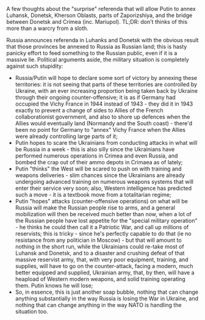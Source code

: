 A few thoughts about the "surprise" referenda that will allow Putin to annex Luhansk, Donetsk, Kherson Oblasts, parts of Zaporizshiya, and the bridge between Donetsk and Crimea (inc. Mariupol). TL;DR: don't thinks of this more than a warcry from a sloth.

Russia announces referenda in Luhanks and Donetsk with the obvious result that those provinces be annexed to Russia as Russian land; this is hasty panicky effort to feed something to the Russian public, even if it is a massive lie. Political arguments aside, the military situation is completely against such stupidity:

- Russia/Putin will hope to declare some sort of victory by annexing these territories: it is not seeing that parts of these territories are controlled by Ukraine, with an ever increasing proportion being taken back by Ukraine through their ongoing counter-offensive; it is as if Germany had occupied the Vichy France in 1944 instead of 1943 - they did it in 1943 exactly to prevent a change of sides to Allies of the French collaborationist government, and also to shore up defences when the Allies would eventually land (Normandy and the South coast) - there'd been no point for Germany to "annex" Vichy France when the Allies were already controlling large parts of it;
- Putin hopes to scare the Ukrainians from conducting attacks in what will be Russia in a week - this is also silly since the Ukrainians have performed numerous operations in Crimea and even Russia, and bombed the crap out of their ammo depots in Crimaea as of lately;
- Putin "thinks" the West will be scared to push on with training and weapons deliveries - slim chances since the Ukrainians are already undergoing advanced training on numerous weapons systems that will enter their service very soon; also, Western intelligence has predicted such a move - it is a textbook move from a totalitarian regime;
- Putin "hopes" attacks (counter-offensive operations) on what will be Russia will make the Russian people rise to arms, and a general mobilization will then be received much better than now, when a lot of the Russian people have lost appetite for the "special military operation" - he thinks he could then call it a Patriotic War, and call up millions of reservists; this is tricky - since he's perfectly capable to do that (ie no resistance from any politician in Moscow) - but that will amount to nothing in the short run, while the Ukrainians could re-take most of Luhansk and Donetsk, and to a disaster and crushing defeat of that massive reservist army, that, with very poor equipment, training, and supplies, will have to go on the counter-attack, facing a modern, much better equipped and supplied, Ukrainian army, that, by then, will have a heapload of Western modern weapons, and solid training operating them. Putin knows he will lose;
- So, in essence, this is just another soap bubble, nothing that can change anything substantially in the way Russia is losing the War in Ukraine, and nothing that can change anything in the way NATO is handling the situation too.
